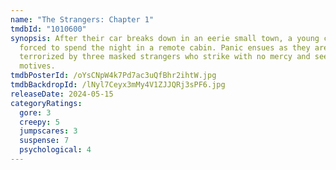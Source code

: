 ```yaml
---
name: "The Strangers: Chapter 1"
tmdbId: "1010600"
synopsis: After their car breaks down in an eerie small town, a young couple are
  forced to spend the night in a remote cabin. Panic ensues as they are
  terrorized by three masked strangers who strike with no mercy and seemingly no
  motives.
tmdbPosterId: /oYsCNpW4k7Pd7ac3uQfBhr2ihtW.jpg
tmdbBackdropId: /lNyl7Ceyx3mMy4V1ZJJQRj3sPF6.jpg
releaseDate: 2024-05-15
categoryRatings:
  gore: 3
  creepy: 5
  jumpscares: 3
  suspense: 7
  psychological: 4
---
```

